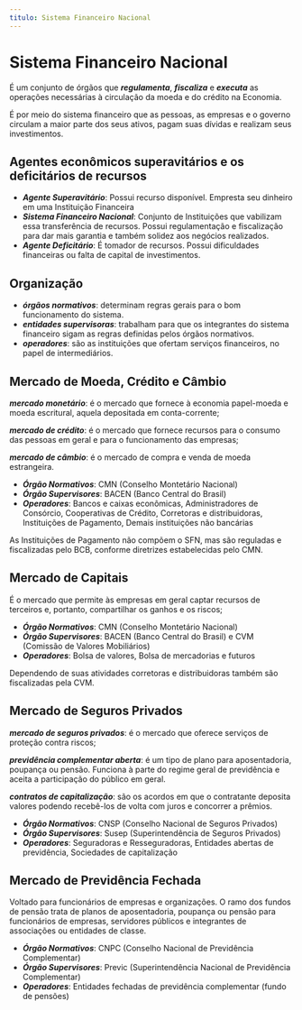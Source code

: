 ```yaml
---
titulo: Sistema Financeiro Nacional
---
```


# Sistema Financeiro Nacional

É um conjunto de órgãos que ***regulamenta***, ***fiscaliza*** e ***executa*** as operações necessárias à circulação da moeda e  do crédito na Economia.

É por meio do sistema financeiro que as pessoas, as empresas e o governo circulam a maior parte dos seus ativos, pagam suas dívidas e realizam seus investimentos.

## Agentes econômicos superavitários e os deficitários de recursos

- ***Agente Superavitário***: Possui recurso disponível. Empresta seu dinheiro em uma Instituição Financeira
- ***Sistema Financeiro Nacional***: Conjunto de Instituições que vabilizam essa transferência de recursos. Possui regulamentação e fiscalização para dar mais garantia e também solidez aos negócios realizados.
- ***Agente Deficitário***: É tomador de recursos. Possui dificuldades financeiras ou falta de capital de investimentos.

## Organização

-  ***órgãos normativos***: determinam regras gerais para o bom funcionamento do sistema.
-  ***entidades supervisoras***: trabalham para que os integrantes do sistema financeiro sigam as regras definidas pelos órgãos normativos.
-  ***operadores***: são as instituições que ofertam serviços financeiros, no papel de intermediários.

## Mercado de Moeda, Crédito e Câmbio

***mercado monetário***: é o mercado que fornece à economia papel-moeda e moeda escritural, aquela depositada em conta-corrente;

***mercado de crédito***: é o mercado que fornece recursos para o consumo das pessoas em geral e para o funcionamento das empresas;

***mercado de câmbio***: é o mercado de compra e venda de moeda estrangeira.

- ***Órgão Normativos***: CMN (Conselho Montetário Nacional)
- ***Órgão Supervisores***: BACEN (Banco Central do Brasil)
- ***Operadores***: Bancos e caixas econômicas, Administradores de Consórcio, Cooperativas de Crédito, Corretoras e distribuidoras, Instituições de Pagamento, Demais instituições não bancárias

As Instituições de Pagamento não compõem o SFN, mas são reguladas e fiscalizadas pelo BCB, conforme diretrizes estabelecidas pelo CMN.

## Mercado de Capitais

É o mercado que permite às empresas em geral captar recursos de terceiros e, portanto, compartilhar os ganhos e os riscos;

- ***Órgão Normativos***: CMN (Conselho Montetário Nacional)
- ***Órgão Supervisores***: BACEN (Banco Central do Brasil) e CVM (Comissão de Valores Mobiliários) 
- ***Operadores***: Bolsa de valores, Bolsa de mercadorias e futuros

Dependendo de suas atividades corretoras e distribuidoras também são fiscalizadas pela CVM.

## Mercado de Seguros Privados

***mercado de seguros privados***: é o mercado que oferece serviços de proteção contra riscos;

***previdência complementar aberta***: é um tipo de plano para aposentadoria, poupança ou pensão. Funciona à parte do regime geral de previdência e aceita a participação do público em geral.

***contratos de capitalização***: são os acordos em que o contratante deposita valores podendo recebê-los de volta com juros e concorrer a prêmios.

- ***Órgão Normativos***: CNSP (Conselho Nacional de Seguros Privados)
- ***Órgão Supervisores***: Susep (Superintendência de Seguros Privados)
- ***Operadores***: Seguradoras e Resseguradoras, Entidades abertas de previdência, Sociedades de capitalização

## Mercado de Previdência Fechada

Voltado para funcionários de empresas e organizações. O ramo dos fundos de pensão trata de planos de aposentadoria, poupança ou pensão para funcionários de empresas, servidores públicos e integrantes de associações ou entidades de classe.

- ***Órgão Normativos***: CNPC (Conselho Nacional de Previdência Complementar)
- ***Órgão Supervisores***: Previc (Superintendência Nacional de Previdência Complementar)
- ***Operadores***: Entidades fechadas de previdência complementar (fundo de pensões)


